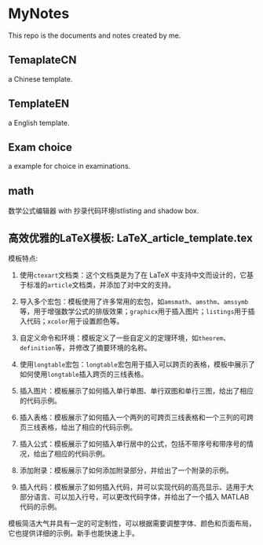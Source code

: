 # MyNotes

This repo is the documents and notes created by me.

## TemaplateCN

a Chinese template.

## TemplateEN

a English template.

## Exam choice

a example for choice in examinations.

## math

数学公式编辑器 with 抄录代码环境lstlisting and shadow box.

## 高效优雅的LaTeX模板: LaTeX_article_template.tex

模板特点:

1.  使用`ctexart`文档类：这个文档类是为了在 LaTeX 中支持中文而设计的，它基于标准的`article`文档类，并添加了对中文的支持。

2.  导入多个宏包：模板使用了许多常用的宏包，如`amsmath`、`amsthm`、`amssymb`等，用于增强数学公式的排版效果；`graphicx`用于插入图片；`listings`用于插入代码；`xcolor`用于设置颜色等。

3.  自定义命令和环境：模板定义了一些自定义的定理环境，如`theorem`、`definition`等，并修改了摘要环境的名称。

4.  使用`longtable`宏包：`longtable`宏包用于插入可以跨页的表格，模板中展示了如何使用`longtable`插入跨页的三线表格。

5.  插入图片：模板展示了如何插入单行单图、单行双图和单行三图，给出了相应的代码示例。

6.  插入表格：模板展示了如何插入一个两列的可跨页三线表格和一个三列的可跨页三线表格，给出了相应的代码示例。

7.  插入公式：模板展示了如何插入单行居中的公式，包括不带序号和带序号的情况，给出了相应的代码示例。

8.  添加附录：模板展示了如何添加附录部分，并给出了一个附录的示例。

9.  插入代码：模板展示了如何插入代码，并可以实现代码的高亮显示、适用于大部分语言、可以加入行号，可以更改代码字体，并给出了一个插入 MATLAB 代码的示例。

模板简洁大气并具有一定的可定制性，可以根据需要调整字体、颜色和页面布局，它也提供详细的示例。新手也能快速上手。
